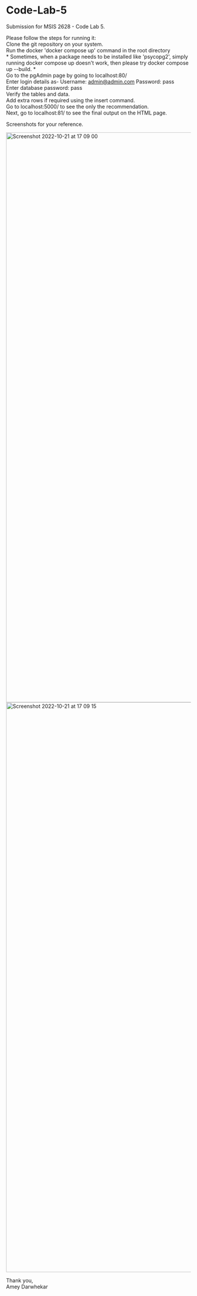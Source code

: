 # Code-Lab-5
Submission for MSIS 2628 - Code Lab 5. 

Please follow the steps for running it:
<br>Clone the git repository on your system.
<br>Run the docker 'docker compose up' command in the root directory
<br> * Sometimes, when a package needs to be installed like 'psycopg2', simply running docker compose up doesn't work, then please try docker compose up --build. *
<br>Go to the pgAdmin page by going to localhost:80/
<br>Enter login details as- Username: admin@admin.com Password: pass
<br>Enter database password: pass
<br>Verify the tables and data. 
<br>Add extra rows if required using the insert command.
<br>Go to localhost:5000/ to see the only the recommendation.
<br>Next, go to localhost:81/ to see the final output on the HTML page.


Screenshots for your reference.

<img width="1552" alt="Screenshot 2022-10-21 at 17 09 00" src="https://user-images.githubusercontent.com/63929981/197307028-d492e34a-edaa-40b1-9b13-9d91cdf5e500.png">
<img width="1552" alt="Screenshot 2022-10-21 at 17 09 15" src="https://user-images.githubusercontent.com/63929981/197307033-e7434f02-9edf-4bb7-b956-47c1bdb35388.png">


Thank you,
<br>Amey Darwhekar
